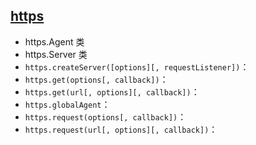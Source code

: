 ## [https](http://nodejs.cn/api/https.html)

+ https.Agent 类
+ https.Server 类
+ `https.createServer([options][, requestListener])`：
+ `https.get(options[, callback])`：
+ `https.get(url[, options][, callback])`：
+ `https.globalAgent`：
+ `https.request(options[, callback])`：
+ `https.request(url[, options][, callback])`：
